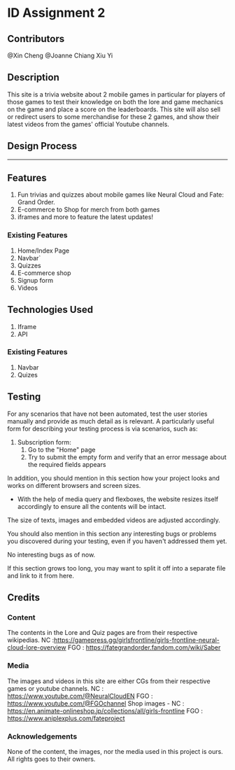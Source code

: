 # ID Assignment 2

## Contributors
@Xin Cheng
@Joanne Chiang Xiu Yi

## Description
This site is a trivia website about 2 mobile games in particular for players of those games to test their knowledge on both the lore and game mechanics on the game and place a score on the leaderboards. This site will also sell or redirect users to some merchandise for these 2 games, and show their latest videos from the games' official Youtube channels. 

## Design Process
---

## Features
1) Fun trivias and quizzes about mobile games like Neural Cloud and Fate: Grand Order.
2) E-commerce to Shop for merch from both games
3) iframes and more to feature the latest updates!

### Existing Features
1) Home/Index Page
2) Navbar`
3) Quizzes
4) E-commerce shop
5) Signup form
6) Videos

## Technologies Used
1) Iframe
2) API

### Existing Features
1) Navbar
2) Quizes

## Testing

For any scenarios that have not been automated, test the user stories manually and provide as much detail as is relevant. A particularly useful form for describing your testing process is via scenarios, such as:

1. Subscription form:
    1. Go to the "Home" page
    2. Try to submit the empty form and verify that an error message about the required fields appears

In addition, you should mention in this section how your project looks and works on different browsers and screen sizes.
-	With the help of media query and flexboxes, the website resizes itself accordingly to ensure all the contents will be intact.

The size of texts, images and embedded videos are adjusted accordingly.

You should also mention in this section any interesting bugs or problems you discovered during your testing, even if you haven't addressed them yet.

No interesting bugs as of now.

If this section grows too long, you may want to split it off into a separate file and link to it from here.

## Credits

### Content
The contents in the Lore and Quiz pages are from their respective wikipedias.
NC :https://gamepress.gg/girlsfrontline/girls-frontline-neural-cloud-lore-overview
FGO : https://fategrandorder.fandom.com/wiki/Saber

### Media
The images and videos in this site are either CGs from their respective games or youtube channels.
NC : https://www.youtube.com/@NeuralCloudEN
FGO : https://www.youtube.com/@FGOchannel
Shop images -
NC : https://en.animate-onlineshop.jp/collections/all/girls-frontline
FGO : https://www.aniplexplus.com/fateproject

### Acknowledgements
None of the content, the images, nor the media used in this project is ours.
All rights goes to their owners.
